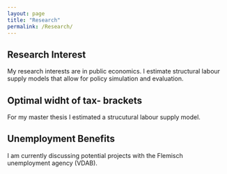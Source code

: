 ```yaml
---
layout: page
title: "Research"
permalink: /Research/
---
```


## Research Interest
My research interests are in public economics. I estimate structural labour supply models that allow for policy simulation and evaluation.

## Optimal widht of tax- brackets
For my master thesis I estimated a strucutural labour supply model. 

## Unemployment Benefits
I am currently discussing potential projects with the Flemisch unemployment agency (VDAB).   


